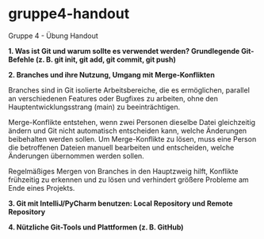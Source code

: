 # gruppe4-handout
Gruppe 4 - Übung Handout

**1. Was ist Git und warum sollte es verwendet werden? Grundlegende Git-Befehle (z. B. git init, git add, git commit, git push)**

**2. Branches und ihre Nutzung, Umgang mit Merge-Konflikten**

Branches sind in Git isolierte Arbeitsbereiche, die es ermöglichen, 
parallel an verschiedenen Features oder Bugfixes zu arbeiten, ohne den Hauptentwicklungsstrang (main) zu beeinträchtigen.

Merge-Konflikte entstehen, wenn zwei Personen dieselbe Datei gleichzeitig ändern und Git nicht automatisch entscheiden kann, welche Änderungen beibehalten werden sollen.
Um Merge-Konflikte zu lösen, muss eine Person die betroffenen Dateien manuell bearbeiten und entscheiden, welche Änderungen übernommen werden sollen.

Regelmäßiges Mergen von Branches in den Hauptzweig hilft, Konflikte frühzeitig zu erkennen und zu lösen und verhindert größere Probleme am Ende eines Projekts.

**3. Git mit IntelliJ/PyCharm benutzen: Local Repository und Remote Repository**

**4. Nützliche Git-Tools und Plattformen (z. B. GitHub)**
